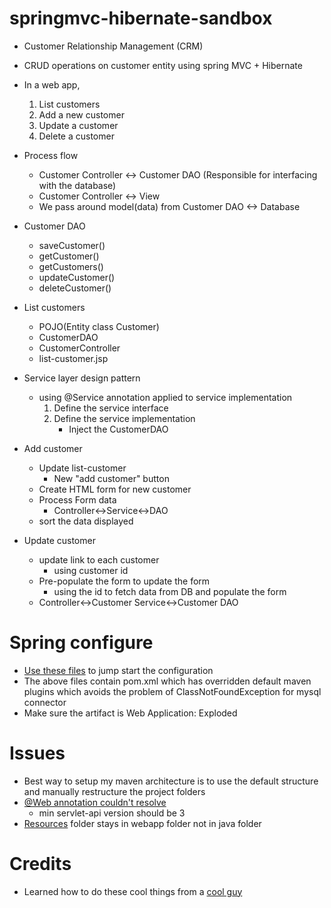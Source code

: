 # springmvc-hibernate-sandbox
* Customer Relationship Management (CRM)
* CRUD operations on customer entity using spring MVC + Hibernate

* In a web app, 
    1. List customers
    2. Add a new customer
    3. Update a customer
    4. Delete a customer
* Process flow
    * Customer Controller <-> Customer DAO (Responsible for interfacing with the database)
    * Customer Controller <-> View
    * We pass around model(data) from Customer DAO <-> Database
* Customer DAO
    * saveCustomer()
    * getCustomer()
    * getCustomers()
    * updateCustomer()
    * deleteCustomer()
* List customers
    * POJO(Entity class Customer)
    * CustomerDAO
    * CustomerController
    * list-customer.jsp
* Service layer design pattern
    * using @Service annotation applied to service implementation
        1. Define the service interface
        2. Define the service implementation
            * Inject the CustomerDAO
* Add customer
    * Update list-customer
        * New "add customer" button
    * Create HTML form for new customer
    * Process Form data
        * Controller<->Service<->DAO
    * sort the data displayed
* Update customer
    * update link to each customer
        * using customer id
    * Pre-populate the form to update the form
        * using the id to fetch data from DB and populate the form
    * Controller<->Customer Service<->Customer DAO
# Spring configure
* [Use these files](https://github.com/ranjithkumarravikumar52/springmvc-starter-files) to jump start the configuration
* The above files contain pom.xml which has overridden default maven plugins which avoids the problem of ClassNotFoundException for mysql connector
* Make sure the artifact is Web Application: Exploded

# Issues
* Best way to setup my maven architecture is to use the default structure and manually restructure the project folders
* [@Web annotation couldn't resolve](https://stackoverflow.com/questions/26089902/webservlet-annotation-doesnt-work-with-tomcat-8)
    * min servlet-api version should be 3
* [Resources](https://stackoverflow.com/questions/19748980/spring-mvc-css-and-javascript-is-not-working-properly) folder stays in webapp folder not in java folder

# Credits
* Learned how to do these cool things from a [cool guy](https://www.udemy.com/user/chaddarby2/)
